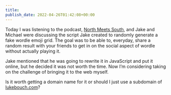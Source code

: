 ```yaml
---
title: 
publish_date: 2022-04-26T01:42:08+00:00
---
```


Today I was listening to the podcast, [North Meets South](https://share.transistor.fm/s/96e54402), and Jake and Michael were discussing the script Jake created to randomly generate a fake wordle emoji grid. The goal was to be able to, everyday, share a random result with your friends to get in on the social aspect of wordle without actually playing it. 

Jake mentioned that he was going to rewrite it in JavaScript and put it online, but he decided it was not worth the time. Now I’m considering taking on the challenge of bringing it to the web myself. 

Is it worth getting a domain name for it or should I just use a subdomain of [lukebouch.com](https://lukebouch.com)?
